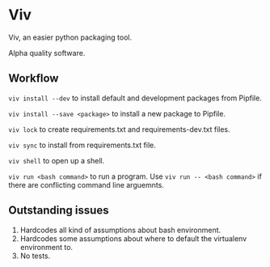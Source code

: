 # Viv

Viv, an easier python packaging tool.

Alpha quality software.

## Workflow

`viv install --dev` to install default and development packages from Pipfile.

`viv install --save <package>` to install a new package to Pipfile.

`viv lock` to create requirements.txt and requirements-dev.txt files.

`viv sync` to install from requirements.txt file.

`viv shell` to open up a shell.

`viv run <bash command>` to run a program. 
    Use `viv run -- <bash command>` if there are conflicting command line arguemnts.


## Outstanding issues

1. Hardcodes all kind of assumptions about bash environment.
2. Hardcodes some assumptions about where to default the virtualenv environment to.
3. No tests.
